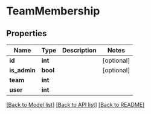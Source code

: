 # TeamMembership

## Properties
Name | Type | Description | Notes
------------ | ------------- | ------------- | -------------
**id** | **int** |  | [optional] 
**is_admin** | **bool** |  | [optional] 
**team** | **int** |  | 
**user** | **int** |  | 

[[Back to Model list]](../README.md#documentation-for-models) [[Back to API list]](../README.md#documentation-for-api-endpoints) [[Back to README]](../README.md)

